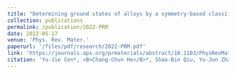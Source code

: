 ```yaml
---
title: "Determining ground states of alloys by a symmetry-based classification"
collection: publications
permalink: /publication/2022-PRM
date: 2022-05-17
venue: 'Phys. Rev. Mater.'
paperurl: '/files/pdf/research/2022-PRM.pdf'
link: 'https://journals.aps.org/prmaterials/abstract/10.1103/PhysRevMaterials.6.L050801'
citation: 'Yu-Jie Cen*, <B>Chang-Chun He</B>*, Shao-Bin Qiu, Yu-Jun Zhao, and Xiao-Bao Yang  &quot;Determining ground states of alloys by a symmetry-based classification &quot; <i>Phys. Rev. Mater.</i> <B>6</B>, L050801 (2022). <br> doi: https://doi.org/10.1103/PhysRevMaterials.6.L050801'
---
```

